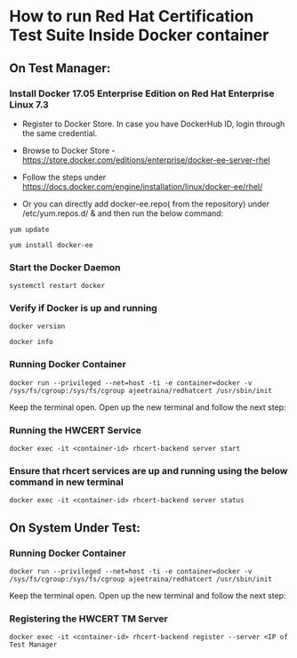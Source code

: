
# How to run Red Hat Certification Test Suite Inside Docker container

## On Test Manager:


### Install Docker 17.05 Enterprise Edition on Red Hat Enterprise Linux 7.3

- Register to Docker Store. In case you have DockerHub ID, login through the same credential.

 - Browse to Docker Store - https://store.docker.com/editions/enterprise/docker-ee-server-rhel
 
 - Follow the steps under https://docs.docker.com/engine/installation/linux/docker-ee/rhel/
 
 - Or you can directly add docker-ee.repo( from the repository) under /etc/yum.repos.d/ & and then run the below command:
 
 ```yum update```
 
 
 ```yum install docker-ee```
 
 ### Start the Docker Daemon
 
```systemctl restart docker```

### Verify if Docker is up and running

```docker version```

```docker info```


### Running Docker Container

```docker run --privileged --net=host -ti -e container=docker -v /sys/fs/cgroup:/sys/fs/cgroup ajeetraina/redhatcert /usr/sbin/init```

Keep the terminal open. Open up the new terminal and follow the next step:

### Running the HWCERT Service

```docker exec -it <container-id> rhcert-backend server start```

### Ensure that rhcert services are up and running using the below command in new terminal

```docker exec -it <container-id> rhcert-backend server status```


## On System Under Test:



### Running Docker Container

```docker run --privileged --net=host -ti -e container=docker -v /sys/fs/cgroup:/sys/fs/cgroup ajeetraina/redhatcert /usr/sbin/init```

Keep the terminal open. Open up the new terminal and follow the next step:

### Registering the HWCERT TM Server

```docker exec -it <container-id> rhcert-backend register --server <IP of Test Manager```




 
 
